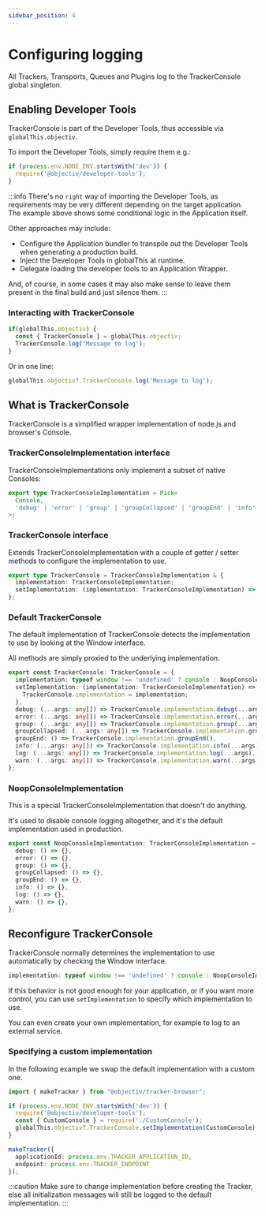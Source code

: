 ```yaml
---
sidebar_position: 4
---
```


# Configuring logging

All Trackers, Transports, Queues and Plugins log to the TrackerConsole global singleton.

## Enabling Developer Tools
TrackerConsole is part of the Developer Tools, thus accessible via `globalThis.objectiv`.

To import the Developer Tools, simply require them e.g.:

```ts
if (process.env.NODE_ENV.startsWith('dev')) {
  require('@objectiv/developer-tools');
}
```

:::info
There's no `right` way of importing the Developer Tools, as requirements may be very different depending on the target application.
The example above shows some conditional logic in the Application itself. 

Other approaches may include:
- Configure the Application bundler to transpile out the Developer Tools when generating a production build.
- Inject the Developer Tools in globalThis at runtime.
- Delegate loading the developer tools to an Application Wrapper.

And, of course, in some cases it may also make sense to leave them present in the final build and just silence them.
:::

### Interacting with TrackerConsole
```ts
if(globalThis.objectiv) {
  const { TrackerConsole } = globalThis.objectiv; 
  TrackerConsole.log('Message to log');
}
```

Or in one line:
```ts
globalThis.objectiv?.TrackerConsole.log('Message to log');
```

## What is TrackerConsole
TrackerConsole is a simplified wrapper implementation of node.js and browser's Console.

### TrackerConsoleImplementation interface
TrackerConsoleImplementations only implement a subset of native Consoles:
```ts
export type TrackerConsoleImplementation = Pick<
  Console,
  'debug' | 'error' | 'group' | 'groupCollapsed' | 'groupEnd' | 'info' | 'log' | 'warn'
>;
```

### TrackerConsole interface
Extends TrackerConsoleImplementation with a couple of getter / setter methods to configure the implementation to use.

```ts
export type TrackerConsole = TrackerConsoleImplementation & {
  implementation: TrackerConsoleImplementation;
  setImplementation: (implementation: TrackerConsoleImplementation) => void;
};
```

### Default TrackerConsole
The default implementation of TrackerConsole detects the implementation to use by looking at the Window interface.

All methods are simply proxied to the underlying implementation.

```ts
export const TrackerConsole: TrackerConsole = {
  implementation: typeof window !== 'undefined' ? console : NoopConsoleImplementation,
  setImplementation: (implementation: TrackerConsoleImplementation) => {
    TrackerConsole.implementation = implementation;
  },
  debug: (...args: any[]) => TrackerConsole.implementation.debug(...args),
  error: (...args: any[]) => TrackerConsole.implementation.error(...args),
  group: (...args: any[]) => TrackerConsole.implementation.group(...args),
  groupCollapsed: (...args: any[]) => TrackerConsole.implementation.groupCollapsed(...args),
  groupEnd: () => TrackerConsole.implementation.groupEnd(),
  info: (...args: any[]) => TrackerConsole.implementation.info(...args),
  log: (...args: any[]) => TrackerConsole.implementation.log(...args),
  warn: (...args: any[]) => TrackerConsole.implementation.warn(...args),
};
```

### NoopConsoleImplementation
This is a special TrackerConsoleImplementation that doesn't do anything. 

It's used to disable console logging altogether, and it's the default implementation used in production.

```ts
export const NoopConsoleImplementation: TrackerConsoleImplementation = {
  debug: () => {},
  error: () => {},
  group: () => {},
  groupCollapsed: () => {},
  groupEnd: () => {},
  info: () => {},
  log: () => {},
  warn: () => {},
};
```

## Reconfigure TrackerConsole
TrackerConsole normally determines the implementation to use automatically by checking the Window interface. 
```ts
implementation: typeof window !== 'undefined' ? console : NoopConsoleImplementation
```

If this behavior is not good enough for your application, or if you want more control, you can use `setImplementation` to specify which implementation to use.

You can even create your own implementation, for example to log to an external service.

### Specifying a custom implementation
In the following example we swap the default implementation with a custom one.

```ts
import { makeTracker } from "@objectiv/tracker-browser";

if (process.env.NODE_ENV.startsWith('dev')) {
  require('@objectiv/developer-tools');
  const { CustomConsole } = require('./CustomConsole');
  globalThis.objectiv?.TrackerConsole.setImplementation(CustomConsole);
}

makeTracker({
  applicationId: process.env.TRACKER_APPLICATION_ID,
  endpoint: process.env.TRACKER_ENDPOINT
});
```

:::caution
Make sure to change implementation before creating the Tracker, else all initialization messages will still be logged to the default implementation.
:::
